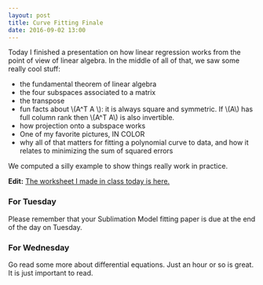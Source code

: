 ```yaml
---
layout: post
title: Curve Fitting Finale
date: 2016-09-02 13:00
---
```


Today I finished a presentation on how linear regression works from the point of
view of linear algebra. In the middle of all of that, we saw some really cool stuff:

  - the fundamental theorem of linear algebra
  - the four subspaces associated to a matrix
  - the transpose
  - fun facts about \\(A^T A \\): it is always square and symmetric. If \\(A\\)
  has full column rank then \\(A^T A\\) is also invertible.
  - how projection onto a subspace works
  - One of my favorite pictures, IN COLOR
  - why all of that matters for fitting a polynomial curve to data, and how it
  relates to minimizing the sum of squared errors

We computed a silly example to show things really work in practice.

<strong>Edit:</strong> [The worksheet I made in class today is here.](https://cloud.sagemath.com/projects/36700d99-c2a8-4515-86e5-c925d1af1355/files/Differential%20Equations%20Stuff/linear_regression.sagews)

### For Tuesday

Please remember that your Sublimation Model fitting paper is due at the end of the
day on Tuesday.

### For Wednesday

Go read some more about differential equations. Just an hour or so is great. It is
just important to read.

